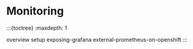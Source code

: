 # Monitoring 

:::{toctree}
:maxdepth: 1

overview
setup
exposing-grafana
external-prometheus-on-openshift
:::
